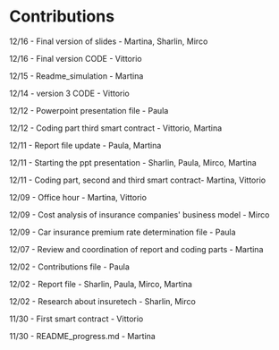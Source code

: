 
# Contributions
12/16 - Final version of slides - Martina, Sharlin, Mirco 

12/16 - Final version CODE - Vittorio

12/15 - Readme_simulation - Martina

12/14 - version 3 CODE - Vittorio

12/12 - Powerpoint presentation file - Paula

12/12 - Coding part third smart contract - Vittorio, Martina 

12/11 - Report file update - Paula, Martina

12/11 - Starting the ppt presentation - Sharlin, Paula, Mirco, Martina

12/11 - Coding part, second and third smart contract- Martina, Vittorio

12/09 - Office hour - Martina, Vittorio

12/09 - Cost analysis of insurance companies' business model - Mirco

12/09 - Car insurance premium rate determination file - Paula

12/07 - Review and coordination of report and coding parts - Martina

12/02 - Contributions file - Paula

12/02 - Report file - Sharlin, Paula, Mirco, Martina

12/02 - Research about insuretech - Sharlin, Mirco  

11/30 - First smart contract - Vittorio

11/30 - README_progress.md - Martina
